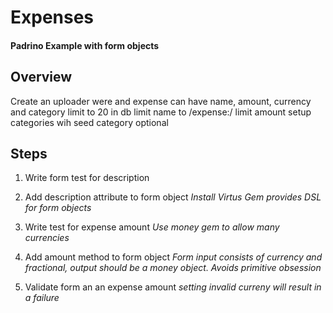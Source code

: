 Expenses
========

#### Padrino Example with form objects

## Overview
Create an uploader were and expense can have name, amount, currency and category
limit to 20 in db
limit name to /expense:/ 
limit amount
setup categories wih seed
category optional

## Steps
1. Write form test for description

2. Add description attribute to form object
  *Install Virtus Gem provides DSL for form objects*

3. Write test for expense amount
  *Use money gem to allow many currencies*

4. Add amount method to form object
  *Form input consists of currency and fractional, output should be a money object. Avoids primitive obsession*

5. Validate form an an expense amount
  *setting invalid curreny will result in a failure*
